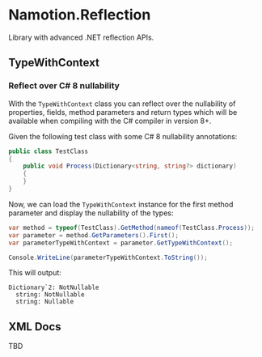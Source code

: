 # Namotion.Reflection

Library with advanced .NET reflection APIs.

## TypeWithContext

### Reflect over C# 8 nullability

With the `TypeWithContext` class you can reflect over the nullability of properties, fields, method parameters and return types which will be available when compiling with the C# compiler in version 8+.

Given the following test class with some C# 8 nullability annotations:

```csharp
public class TestClass
{
    public void Process(Dictionary<string, string?> dictionary)
    {
    }
}
```

Now, we can load the `TypeWithContext` instance for the first method parameter and display the nullability of the types:

```csharp
var method = typeof(TestClass).GetMethod(nameof(TestClass.Process));
var parameter = method.GetParameters().First();
var parameterTypeWithContext = parameter.GetTypeWithContext();

Console.WriteLine(parameterTypeWithContext.ToString());
```

This will output: 

```
Dictionary`2: NotNullable
  string: NotNullable
  string: Nullable
```

## XML Docs

TBD
